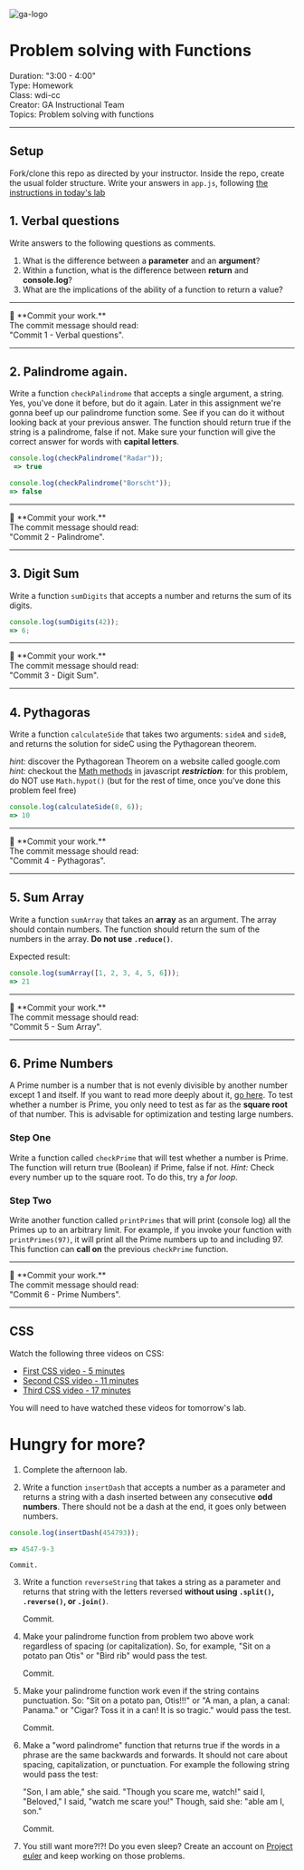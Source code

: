 ![ga-logo](https://camo.githubusercontent.com/6ce15b81c1f06d716d753a61f5db22375fa684da/68747470733a2f2f67612d646173682e73332e616d617a6f6e6177732e636f6d2f70726f64756374696f6e2f6173736574732f6c6f676f2d39663838616536633963333837313639306533333238306663663535376633332e706e67)

# Problem solving with Functions 

Duration: "3:00 - 4:00" <br>
Type: Homework<br>
Class: wdi-cc<br>
Creator: GA Instructional Team<br>
Topics: Problem solving with functions<br>

---


## Setup

Fork/clone this repo as directed by your instructor. Inside the repo, create the usual folder structure. Write your answers in `app.js`, following [the instructions in today's lab](https://git.generalassemb.ly/WebDev-Connected-Classroom/functions-lab#setup)




## 1. Verbal questions

Write answers to the following questions as comments. 

1. What is the difference between a **parameter** and an **argument**?
2. Within a function, what is the difference between **return** and **console.log**?
3. What are the implications of the ability of a function to return a value?

<hr>
&#x1F534; **Commit your work.** <br>
The commit message should read: <br>
"Commit 1 - Verbal questions".
<hr>

## 2. Palindrome again.
Write a function `checkPalindrome` that accepts a single argument, a string. Yes, you've done it before, but do it again. Later in this assignment we're gonna beef up our palindrome function some. See if you can do it without looking back at your previous answer. The function should return true if the string is a palindrome, false if not. Make sure your function will give the correct answer for words with **capital letters**.

```javascript
console.log(checkPalindrome("Radar"));
 => true
```

```javascript
console.log(checkPalindrome("Borscht"));
=> false
```

<hr>
&#x1F534; **Commit your work.** <br>
The commit message should read: <br>
"Commit 2 - Palindrome".
<hr>

## 3. Digit Sum
Write a function `sumDigits` that accepts a number and returns the sum of its digits.
```js
console.log(sumDigits(42));
=> 6;
```

<hr>
&#x1F534; **Commit your work.** <br>
The commit message should read: <br>
"Commit 3 - Digit Sum".
<hr>

## 4. Pythagoras
Write a function `calculateSide` that takes two arguments: `sideA` and `sideB`, and returns the solution for sideC using the Pythagorean theorem.

_hint:_ discover the Pythagorean Theorem on a website called google.com  
_hint:_ checkout the [Math methods](https://developer.mozilla.org/en-US/docs/Web/JavaScript/Reference/Global_Objects/Math) in javascript
**_restriction_**: for this problem, do NOT use `Math.hypot()` (but for the rest of time, once you've done this problem feel free)
```js
console.log(calculateSide(8, 6));
=> 10
```
<hr>
&#x1F534; **Commit your work.** <br>
The commit message should read: <br>
"Commit 4 - Pythagoras".
<hr>

## 5. Sum Array
Write a function `sumArray` that takes an **array** as an argument.
The array should contain numbers. The function should return the sum of the numbers in the array. **Do not use `.reduce()`**.

Expected result:
```javascript
console.log(sumArray([1, 2, 3, 4, 5, 6]));
=> 21
```
<hr>
&#x1F534; **Commit your work.** <br>
The commit message should read: <br>
"Commit 5 - Sum Array".
<hr>

## 6. Prime Numbers
A Prime number is a number that is not evenly divisible by another number except 1 and itself. If you want to read more deeply about it, [go here](https://en.wikipedia.org/wiki/Prime_number).
To test whether a number is Prime, you only need to test as far as the **square root** of that number. This is advisable for optimization and testing large numbers.

### Step One
Write a function called `checkPrime` that will test whether a number is Prime. The function will return true (Boolean) if Prime, false if not.
_Hint:_ Check every number up to the square root. To do this, try a _for loop_.

### Step Two
Write another function called `printPrimes` that will print (console log) all the Primes up to an arbitrary limit. For example, if you invoke your function with `printPrimes(97)`, it will print all the Prime numbers up to and including 97.
This function can **call on** the previous `checkPrime` function.
</details>

<hr>
&#x1F534; **Commit your work.** <br>
The commit message should read: <br>
"Commit 6 - Prime Numbers".
<hr>


## CSS
Watch the following three videos on CSS:

- [First CSS video - 5 minutes](https://www.youtube.com/watch?v=xWiT2TWCFjc&index=3&list=PLdnONIhPScST0Vy4LrIZiYKpFNoxgyH7J)
- [Second CSS video - 11 minutes](https://www.youtube.com/watch?v=UMMHsQPmfug&index=4&list=PLdnONIhPScST0Vy4LrIZiYKpFNoxgyH7J)
- [Third CSS video - 17 minutes](https://www.youtube.com/watch?v=g0Aq2kP5-CY&index=5&list=PLdnONIhPScST0Vy4LrIZiYKpFNoxgyH7J)

You will need to have watched these videos for tomorrow's lab.

# Hungry for more?

1. Complete the afternoon lab. 

2. Write a function `insertDash` that accepts a number as a parameter and returns a string with a dash inserted between any consecutive **odd numbers**. There should not be a dash at the end, it goes only between numbers.
```javascript
console.log(insertDash(454793));

=> 4547-9-3
```

    Commit.

3. Write a function `reverseString` that takes a string as a parameter and returns that string with the letters reversed **without using `.split()`, `.reverse()`, or `.join()`**.

    Commit.

4. Make your palindrome function from problem two above work regardless of spacing (or capitalization). So, for example, "Sit on a potato pan Otis" or "Bird rib" would pass the test.

    Commit.

5. Make your palindrome function work even if the string contains punctuation.  So: "Sit on a potato pan, Otis!!!" or "A man, a plan, a canal: Panama." or "Cigar? Toss it in a can! It is so tragic." would pass the test.

    Commit.

6. Make a "word palindrome" function that returns true if the words in a phrase are the same backwards and forwards.  It should not care about spacing, capitalization, or punctuation.  For example the following string would pass the test: 

    "Son, I am able," she said. "Though you scare me, watch!" said I, "Beloved," I said, "watch me scare you!" Though, said she: "able am I, son."

    Commit.

7. You still want more?!?! Do you even sleep? Create an account on [Project euler](https://projecteuler.net/archives) and keep working on those problems.


